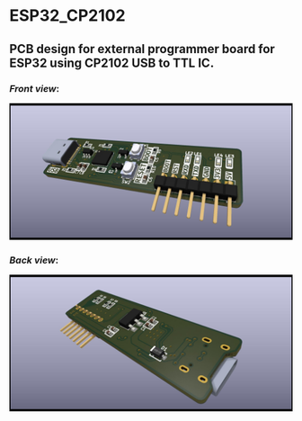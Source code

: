# ESP32_CP2102

## PCB design for external programmer board for ESP32 using CP2102 USB to TTL IC.  
### _Front view_:
![image](assets/FrontView.jpg)
### _Back view_:
![image](assets/BackView.jpg)